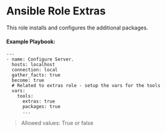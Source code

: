 Ansible Role Extras
=========
This role installs and configures the additional packages.

#### Example Playbook:
```
---
- name: Configure Server.
  hosts: localhost
  connection: local
  gather_facts: true
  become: true
  # Related to extras role - setup the vars for the tools
  vars:
    tools:
      extras: true
      packages: true
      ...
```
> Allowed values: True or false